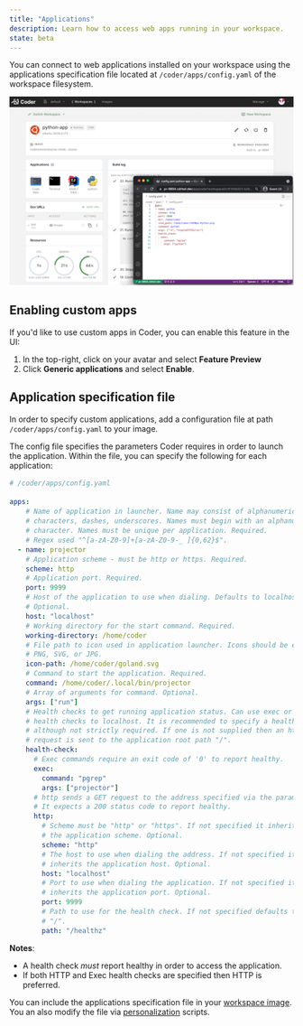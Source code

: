 ```yaml
---
title: "Applications"
description: Learn how to access web apps running in your workspace.
state: beta
---
```


You can connect to web applications installed on your workspace using the
applications specification file located at `/coder/apps/config.yaml` of the
workspace filesystem.

![Application Launcher](../assets/workspaces/applications.png)

## Enabling custom apps

If you'd like to use custom apps in Coder, you can enable this feature in the
UI:

1. In the top-right, click on your avatar and select **Feature Preview**
1. Click **Generic applications** and select **Enable**.

## Application specification file

In order to specify custom applications, add a configuration file at path
`/coder/apps/config.yaml` to your image.

The config file specifies the parameters Coder requires in order to
launch the application. Within the file, you can specify the following for each
application:

```yaml
# /coder/apps/config.yaml

apps:
    # Name of application in launcher. Name may consist of alphanumeric
	# characters, dashes, underscores. Names must begin with an alphanumeric
	# character. Names must be unique per application. Required.
	# Regex used "^[a-zA-Z0-9]+[a-zA-Z0-9-_ ]{0,62}$".
  - name: projector
    # Application scheme - must be http or https. Required.
    scheme: http
    # Application port. Required.
    port: 9999
	# Host of the application to use when dialing. Defaults to localhost.
	# Optional.
	host: "localhost"
    # Working directory for the start command. Required.
    working-directory: /home/coder
    # File path to icon used in application launcher. Icons should be either
	# PNG, SVG, or JPG.
    icon-path: /home/coder/goland.svg
    # Command to start the application. Required.
    command: /home/coder/.local/bin/projector
    # Array of arguments for command. Optional.
    args: ["run"]
    # Health checks to get running application status. Can use exec or http
	# health checks to localhost. It is recommended to specify a health-check
	# although not strictly required. If one is not supplied then an http
	# request is sent to the application root path "/".
    health-check:
	  # Exec commands require an exit code of '0' to report healthy.
      exec:
        command: "pgrep"
        args: ["projector"]
	  # http sends a GET request to the address specified via the parameters.
	  # It expects a 200 status code to report healthy.
      http:
	    # Scheme must be "http" or "https". If not specified it inherits
	    # the application scheme. Optional.
        scheme: "http"
		# The host to use when dialing the address. If not specified it
		# inherits the application host. Optional.
		host: "localhost"
		# Port to use when dialing the application. If not specified it
		# inherits the application port. Optional.
        port: 9999
		# Path to use for the health check. If not specified defaults to
		# "/".
        path: "/healthz"
```

**Notes**:

- A health check _must_ report healthy in order to access the application.
- If both HTTP and Exec health checks are specified then HTTP is preferred.

You can include the applications specification file in your
[workspace image](../images/writing.md). You an also modify the file via
[personalization](./personalization.md) scripts.
